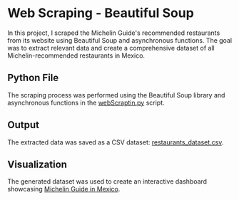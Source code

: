 # Web Scraping - Beautiful Soup
In this project, I scraped the Michelin Guide's recommended restaurants from its website using Beautiful Soup and asynchronous functions. The goal was to extract relevant data and create a comprehensive dataset of all Michelin-recommended restaurants in Mexico.

## Python File 
The scraping process was performed using the Beautiful Soup library and asynchronous functions in the [webScraptin.py](webScraptin.py) script.

## Output
The extracted data was saved as a CSV dataset: [restaurants_dataset.csv](restaurants_dataset.csv).

## Visualization
The generated dataset was used to create an interactive dashboard showcasing [Michelin Guide in Mexico](https://public.tableau.com/app/profile/nicolas.amezcua/viz/MichelinGuideinMexico/Dashboard1).
